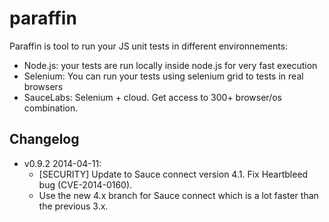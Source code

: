 paraffin
========

Paraffin is tool to run your JS unit tests in different environnements:
 - Node.js: your tests are run locally inside node.js for very fast execution
 - Selenium: You can run your tests using selenium grid to tests in real browsers
 - SauceLabs: Selenium + cloud. Get access to 300+ browser/os combination.
 
Changelog
---------

 - v0.9.2 2014-04-11:
   - [SECURITY] Update to Sauce connect version 4.1. Fix Heartbleed bug (CVE-2014-0160).
   - Use the new 4.x branch for Sauce connect which is a lot faster than the previous 3.x.

